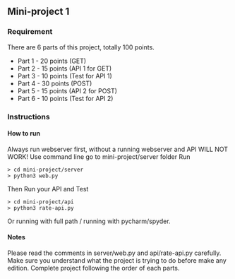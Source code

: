 ## Mini-project 1

### Requirement
There are 6 parts of this project, totally 100 points.
* Part 1 - 20 points (GET)
* Part 2 - 15 points (API 1 for GET)
* Part 3 - 10 points (Test for API 1)
* Part 4 - 30 points (POST)
* Part 5 - 15 points (API 2 for POST)
* Part 6 - 10 points (Test for API 2)

### Instructions 
#### How to run 
Always run webserver first, without a running webserver and API WILL NOT WORK!
Use command line go to mini-project/server folder
Run 
```
> cd mini-project/server
> python3 web.py
```
Then Run your API and Test
```
> cd mini-project/api
> python3 rate-api.py
```
Or running with full path / running with pycharm/spyder. 

#### Notes
Please read the comments in server/web.py and api/rate-api.py carefully.
Make sure you understand what the project is trying to do before make any edition.
Complete project following the order of each parts.
